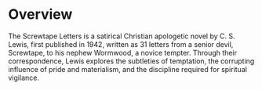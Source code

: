 # Overview

The Screwtape Letters is a satirical Christian apologetic novel by C. S. Lewis, first published in 1942, written as 31 letters from a senior devil, Screwtape, to his nephew Wormwood, a novice tempter. Through their correspondence, Lewis explores the subtleties of temptation, the corrupting influence of pride and materialism, and the discipline required for spiritual vigilance.

